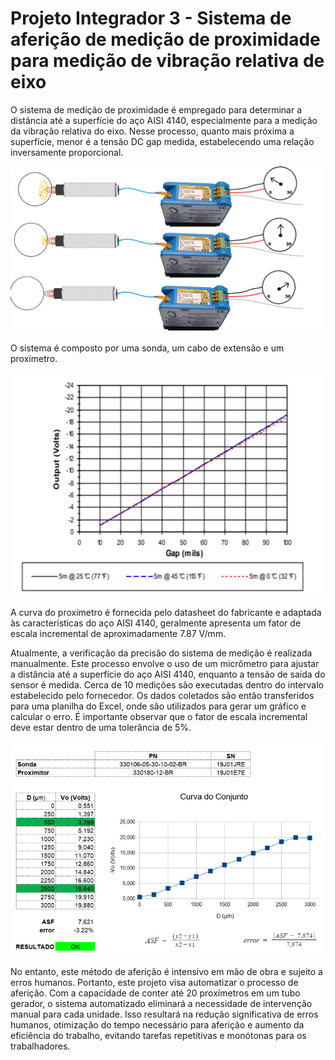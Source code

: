 # Projeto Integrador 3 - Sistema de aferição de medição de proximidade para medição de vibração relativa de eixo

O sistema de medição de proximidade é empregado para determinar a distância até a superfície do aço AISI 4140, especialmente para a medição da vibração relativa do eixo. Nesse processo, quanto mais próxima a superfície, menor é a tensão DC gap medida, estabelecendo uma relação inversamente proporcional.

![](https://github.com/maiteluisaa/pi3/blob/main/figures/sensor.jpeg)

O sistema é composto por uma sonda, um cabo de extensão e um proxímetro. 

![](https://github.com/maiteluisaa/pi3/blob/main/figures/curva.png)

A curva do proxímetro é fornecida pelo datasheet do fabricante e adaptada às características do aço AISI 4140, geralmente apresenta um fator de escala incremental de aproximadamente 7.87 V/mm.

Atualmente, a verificação da precisão do sistema de medição é realizada manualmente. Este processo envolve o uso de um micrômetro para ajustar a distância até a superfície do aço AISI 4140, enquanto a tensão de saída do sensor é medida. Cerca de 10 medições são executadas dentro do intervalo estabelecido pelo fornecedor. Os dados coletados são então transferidos para uma planilha do Excel, onde são utilizados para gerar um gráfico e calcular o erro. É importante observar que o fator de escala incremental deve estar dentro de uma tolerância de 5%.

![](https://github.com/maiteluisaa/pi3/blob/main/figures/afericaomanual.png)

No entanto, este método de aferição é intensivo em mão de obra e sujeito a erros humanos. Portanto, este projeto visa automatizar o processo de aferição. Com a capacidade de conter até 20 proxímetros em um tubo gerador, o sistema automatizado eliminará a necessidade de intervenção manual para cada unidade. Isso resultará na redução significativa de erros humanos, otimização do tempo necessário para aferição e aumento da eficiência do trabalho, evitando tarefas repetitivas e monótonas para os trabalhadores.
